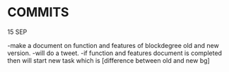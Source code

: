 # COMMITS

15 SEP 

-make a document on function and features of blockdegree old and new version.
-will do a tweet.
-if function and features document is completed then will start new task which is [difference between old and new bg]

